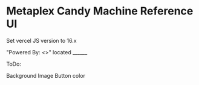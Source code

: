 # Metaplex Candy Machine Reference UI


Set vercel JS version to 16.x

"Powered By: <>" located ______

ToDo:

Background Image
Button color
